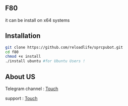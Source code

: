 ## F80

it can be install on x64 systems

## Installation 

  ```bash
  git clone https://github.com/reloadlife/sprcpubot.git
  cd f80
  chmod +x install
  ./install ubuntu #for Ubuntu Users !
  ```
  
## About US

Telegram channel : [Touch](https://t.me/sprcpu_company)

support : [Touch](https://t.me/reloadlife)
